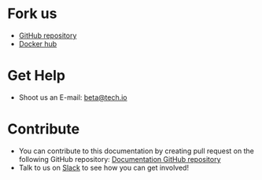 # Fork us

- [GitHub repository](https://github.com/TechDotIO)
- [Docker hub](https://hub.docker.com/u/techio/)

# Get Help
- Shoot us an E-mail: [beta@tech.io](mailto:beta@tech.io)

# Contribute
- You can contribute to this documentation by creating pull request on the following GitHub repository:
[Documentation GitHub repository](https://github.com/TechDotIO/techio-documentation)
- Talk to us on [Slack](https://betainvite.herokuapp.com/) to see how you can get involved!
